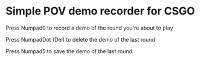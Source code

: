 # Simple POV demo recorder for CSGO

Press Numpad0 to record a demo of the round you're about to play

Press NumpadDot (Del) to delete the demo of the last round

Press Numpad5 to save the demo of the last round

